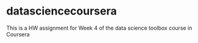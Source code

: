 # datasciencecoursera
This is a HW assignment for Week 4 of the data science toolbox course in Coursera 
